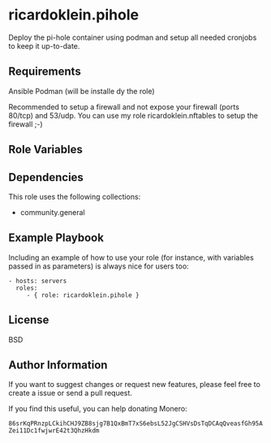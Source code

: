 ricardoklein.pihole
=========

Deploy the pi-hole container using podman and setup all needed cronjobs to keep it up-to-date.

Requirements
------------

Ansible
Podman (will be installe dy the role)

Recommended to setup a firewall and not expose your firewall (ports 80/tcp) and 53/udp.
You can use my role ricardoklein.nftables to setup the firewall ;-)

Role Variables
--------------



Dependencies
------------

This role uses the following collections:

* community.general

Example Playbook
----------------

Including an example of how to use your role (for instance, with variables passed in as parameters) is always nice for users too:

    - hosts: servers
      roles:
         - { role: ricardoklein.pihole }

License
-------

BSD

Author Information
------------------

If you want to suggest changes or request new features,
please feel free to create a issue or send a pull request.

If you find this useful, you can help donating Monero:

`86srKqPRnzpLCkihCHJ9ZB8sjg7B1QxBmT7xS6ebsL52JgCSHVsDsTqDCAqQveasfGh95AZei11Dc1fwjwrE42t3QhzHkdm`
